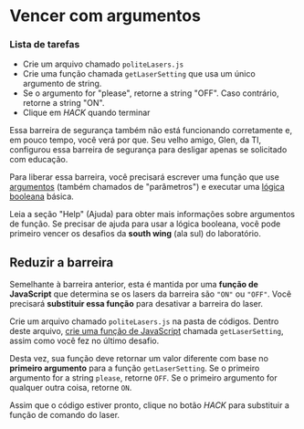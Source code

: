 # Vencer com argumentos

<div class="aside">
<h3>Lista de tarefas</h3>
<ul>
  <li>Crie um arquivo chamado <code>politeLasers.js</code></li>
  <li>Crie uma função chamada <code>getLaserSetting</code> que usa um único argumento de string.</li>
  <li>Se o argumento for "please", retorne a string "OFF". Caso contrário, retorne a string "ON".</li>
  <li>Clique em <em>HACK</em> quando terminar</li>
</ul>
</div>
Essa barreira de segurança também não está funcionando corretamente e, em pouco tempo, você verá por que. Seu velho amigo, Glen, da TI, configurou essa barreira de segurança para desligar apenas se solicitado com educação.

Para liberar essa barreira, você precisará escrever uma função que use [argumentos](https://developer.mozilla.org/en-US/docs/Web/JavaScript/Guide/Functions) (também chamados de "parâmetros") e executar uma [lógica booleana](https://javascript.info/ifelse) básica.

Leia a seção "Help" (Ajuda) para obter mais informações sobre argumentos de função. Se precisar de ajuda para usar a lógica booleana, você pode primeiro vencer os desafios da **south wing** (ala sul) do laboratório.

## Reduzir a barreira

Semelhante à barreira anterior, esta é mantida por uma **função de JavaScript** que determina se os lasers da barreira são `"ON"` ou `"OFF"`. Você precisará **substituir essa função** para desativar a barreira do laser.

Crie um arquivo chamado `politeLasers.js` na pasta de códigos. Dentro deste arquivo, [crie uma função de JavaScript](https://developer.mozilla.org/en-US/docs/Web/JavaScript/Guide/Functions) chamada `getLaserSetting`, assim como você fez no último desafio.

Desta vez, sua função deve retornar um valor diferente com base no **primeiro argumento** para a função `getLaserSetting`. Se o primeiro argumento for a string `please`, retorne `OFF`. Se o primeiro argumento for qualquer outra coisa, retorne `ON`.

Assim que o código estiver pronto, clique no botão *HACK* para substituir a função de comando do laser.